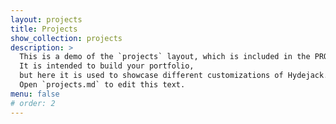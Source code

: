 ```yaml
---
layout: projects
title: Projects
show_collection: projects
description: >
  This is a demo of the `projects` layout, which is included in the PRO version of Hydejack.
  It is intended to build your portfolio,
  but here it is used to showcase different customizations of Hydejack.
  Open `projects.md` to edit this text.
menu: false
# order: 2
---
```

